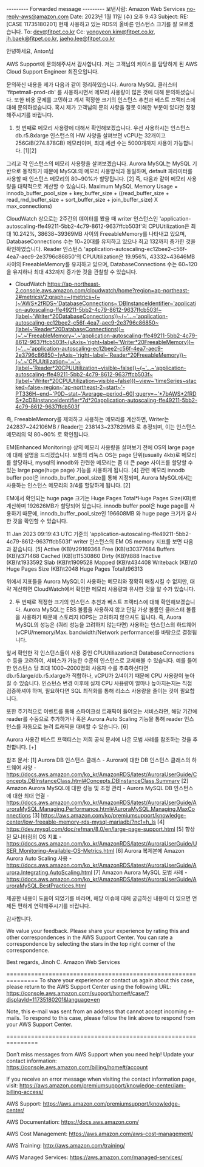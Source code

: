 --------- Forwarded message ---------
보낸사람: Amazon Web Services <no-reply-aws@amazon.com>
Date: 2023년 1월 11일 (수) 오후 9:43
Subject: RE:[CASE 11735180201] 현재 사용하고 있는 RDS의 올바른 인스턴스 크기를 잘 모르겠습니다.
To: <dev@fitpet.co.kr>
Cc: <yongyeon.kim@fitpet.co.kr>, <jh.baek@fitpet.co.kr>, <jaeho.lee@fitpet.co.kr>


안녕하세요, Anton님

AWS Support에 문의해주셔서 감사합니다.
저는 고객님의 케이스를 담당하게 된 AWS Cloud Support Engineer 최진오입니다.

문의하신 내용을 제가 다음과 같이 정리하였습니다.
Aurora MySQL 클러스터 'fitpetmall-prod-db' 를 사용하시면서 메모리 사용량이 많은 것에 대해 문의하셨습니다.
또한 비용 문제를 고민하고 계셔 적정한 크기의 인스턴스 추천과 베스트 프랙티스에 대해 문의하셨습니다.
혹시 제가 고객님의 문의 사항을 잘못 이해한 부분이 있다면 정정해주시기를 바랍니다.

1. 첫 번째로 메모리 사용량에 대해서 확인해보겠습니다.
우선 사용하시는 인스턴스 db.r5.8xlarge 인스턴스의 HW 사양을 살펴보면 vCPU는 32개이고 256GiB(274.878GB) 메모리이며, 최대 세션 수는 5000개까지 사용이 가능합니다. [1][2]

그리고 각 인스턴스의 메모리 사용량을 살펴보겠습니다.
Aurora MySQL는 MySQL 기반으로 동작하기 때문에 MySQL의 메모리 사용방식과 동일하며, default 파라미터를 사용할 때 인스턴스 메모리의 80~90%가 할당됩니다. [2]
즉, 다음과 같이 메모리 사용량을 대략적으로 계산할 수 있습니다.
Maximum MySQL Memory Usage = innodb_buffer_pool_size + key_buffer_size + ((read_buffer_size + read_rnd_buffer_size + sort_buffer_size + join_buffer_size) X max_connections)

CloudWatch 상으로는 2주간의 데이터를 봤을 때 writer 인스턴스인 'application-autoscaling-ffe49211-5bb2-4c79-8612-9637ffcb503f'의 CPUUtilization은 최대 10.242%, 38638~39369MB 사이의 FreeableMemory를 나타내고 있으며, DatabaseConnections 수는 10~20대를 유지하고 있으나 최고 132까지 증가한 것을 확인하였습니다.
Reader 인스턴스 'application-autoscaling-ec12bee2-c56f-4ea7-aec9-2e3796c86850'의 CPUUtilization은 19.956%, 43332~43646MB 사이의 FreeableMemory를 유지하고 있으며, DatabaseConnections 수는 60~120을 유지하나 최대 432까지 증가한 것을 관찰할 수 있습니다.

* CloudWatch
https://ap-northeast-2.console.aws.amazon.com/cloudwatch/home?region=ap-northeast-2#metricsV2:graph=~(metrics~(~(~'AWS*2fRDS~'DatabaseConnections~'DBInstanceIdentifier~'application-autoscaling-ffe49211-5bb2-4c79-8612-9637ffcb503f~(label~'Writer*20DatabaseConnections))~(~'...~'application-autoscaling-ec12bee2-c56f-4ea7-aec9-2e3796c86850~(label~'Reader*20DatabaseConnections))~(~'.~'FreeableMemory~'.~'application-autoscaling-ffe49211-5bb2-4c79-8612-9637ffcb503f~(yAxis~'right~label~'Writer*20FreeableMemory))~(~'...~'application-autoscaling-ec12bee2-c56f-4ea7-aec9-2e3796c86850~(yAxis~'right~label~'Reader*20FreeableMemory))~(~'.~'CPUUtilization~'.~'.~(label~'Reader*20CPUUtilization~visible~false))~(~'...~'application-autoscaling-ffe49211-5bb2-4c79-8612-9637ffcb503f~(label~'Writer*20CPUUtilization~visible~false)))~view~'timeSeries~stacked~false~region~'ap-northeast-2~start~'-PT336H~end~'P0D~stat~'Average~period~60);query=~'*7bAWS*2fRDS*2cDBInstanceIdentifier*7d*20application-autoscaling-ffe49211-5bb2-4c79-8612-9637ffcb503f

즉, FreeableMemory를 제외하고 사용하는 메모리를 계산하면, Writer는 242837~242106MB / Reader는 238143~237829MB 로 추정되며, 이는 인스턴스 메모리의 약 80~90% 로 확인됩니다.

EM(Enhanced Monitoring) 상의 메모리 사용량을 살펴보기 전에 OS의 large page에 대해 설명을 드리겠습니다.
보통의 리눅스 OS는 page 단위(usually 4kb)로 메모리를 할당하나, mysql의 innodb와 관련한 메모리는 좀 더 큰 page 사이즈를 할당할 수 있는 large page(huge page) 기능을 사용하게 됩니다. [4]
관련 메모리 innodb buffer pool은 innodb_buffer_pool_size를 통해 지정되며, Aurora MySQL에서는 사용하는 인스턴스 메모리의 3/4를 할당하게 됩니다. [2]

EM에서 확인되는 huge page 크기는 Huge Pages Total*Huge Pages Size(KB)로 계산하며 192626MB가 할당되어 있습니다.
innodb buffer pool은 huge page를 사용하기 때문에, innodb_buffer_pool_size인 196608MB 와 huge page 크기가 유사한 것을 확인할 수 있습니다.

11 Jan 2023 09:19:43 UTC 기준의 'application-autoscaling-ffe49211-5bb2-4c79-8612-9637ffcb503f' writer 인스턴스의 EM OS memory 지표를 보면 다음과 같습니다. [5]
Active (KB)\t29169368
Free (KB)\t30377684
Buffers (KB)\t371468
Cached (KB)\t11530860
Dirty (KB)\t888
Inactive (KB)\t1933592
Slab (KB)\t1909528
Mapped (KB)\t434408
Writeback (KB)\t0
Huge Pages Size (KB)\t2048
Huge Pages Total\t96313

위에서 지표들을 Aurora MySQL이 사용하는 메모리와 정확히 매칭시킬 수 없지만, 대략 계산하면 CloudWatch에서 확인한 메모리 사용량과 유사한 것을 알 수가 있습니다.

2. 두 번째로 적정한 크기의 인스턴스 추천과 베스트 프랙티스에 대해 확인해보겠습니다.
Aurora MySQL는 EBS 볼륨을 사용하지 않고 단일 가상 볼륨인 클러스터 볼륨을 사용하기 때문에 스토리지 IOPS는 고려하지 않으셔도 됩니다.
즉, Auora MySQL의 성능은 (쿼리 성능을 고려하지 않는다면) 사용하는 인스턴스의 하드웨어(vCPU/memory/Max. bandwidth/Network performance)를 바탕으로 결정됩니다.

앞서 확인한 각 인스턴스들이 사용 중인 CPUUtiliazation과 DatabaseConnections 수 등을 고려하여, 서비스가 가능한 수준의 인스턴스로 교체해볼 수 있습니다.
예를 들어 한 인스턴스 당 최대 1000~2000명의 사용자 수를 추측하신다면 db.r5.large/db.r5.xlarge가 적합하나, vCPU가 2/4이기 때문에 CPU 사용량이 높아질 수 있습니다.
인스턴스 변경 이후에 실제 CPU 사용량이 얼마나 높아지는지는 직접 검증하셔야 하며, 필요하다면 SQL 최적화를 통해 리소스 사용량을 줄이는 것이 필요합니다.

또한 주기적으로 이벤트를 통해 스파이크성 트래픽이 들어오는 서비스라면, 해당 기간에 reader를 수동으로 추가하거나 혹은 Aurora Auto Scaling 기능을 통해 reader 인스턴스를 자동으로 늘려 트래픽을 대비할 수 있습니다. [6]

Aurora 사용간 베스트 프랙티스는 저희 공식 문서에 나온 모범 사례를 참조하는 것을 추천합니다. [+]


참조 문서:
[1] Aurora DB 인스턴스 클래스 - Aurora에 대한 DB 인스턴스 클래스의 하드웨어 사양 - https://docs.aws.amazon.com/ko_kr/AmazonRDS/latest/AuroraUserGuide/Concepts.DBInstanceClass.html#Concepts.DBInstanceClass.Summary
[2] Amazon Aurora MySQL에 대한 성능 및 조정 관리 - Aurora MySQL DB 인스턴스에 대한 최대 연결 - https://docs.aws.amazon.com/ko_kr/AmazonRDS/latest/AuroraUserGuide/AuroraMySQL.Managing.Performance.html#AuroraMySQL.Managing.MaxConnections
[3] https://aws.amazon.com/ko/premiumsupport/knowledge-center/low-freeable-memory-rds-mysql-mariadb/?nc1=h_ls
[4] https://dev.mysql.com/doc/refman/8.0/en/large-page-support.html
[5] 향상된 모니터링의 OS 지표 - https://docs.aws.amazon.com/ko_kr/AmazonRDS/latest/AuroraUserGuide/USER_Monitoring-Available-OS-Metrics.html
[6] Aurora 복제본에 Amazon Aurora Auto Scaling 사용 - https://docs.aws.amazon.com/ko_kr/AmazonRDS/latest/AuroraUserGuide/Aurora.Integrating.AutoScaling.html
[7] Amazon Aurora MySQL 모범 사례 - https://docs.aws.amazon.com/ko_kr/AmazonRDS/latest/AuroraUserGuide/AuroraMySQL.BestPractices.html


제공한 내용이 도움이 되었기를 바라며, 해당 이슈에 대해 궁금하신 내용이 더 있으면 언제든 편하게 연락해주시기를 바랍니다.

감사합니다.

We value your feedback. Please share your experience by rating this and other correspondences in the AWS Support Center. You can rate a correspondence by selecting the stars in the top right corner of the correspondence.

Best regards,
Jinoh C.
Amazon Web Services

===============================================================
To share your experience or contact us again about this case, please return to the AWS Support Center using the following URL: https://console.aws.amazon.com/support/home#/case/?displayId=11735180201&language=en

Note, this e-mail was sent from an address that cannot accept incoming e-mails. To respond to this case, please follow the link above to respond from your AWS Support Center.

===============================================================

Don’t miss messages from AWS Support when you need help! Update your contact information:
https://console.aws.amazon.com/billing/home#/account

If you receive an error message when visiting the contact information page, visit:
https://aws.amazon.com/premiumsupport/knowledge-center/iam-billing-access/

AWS Support:
https://aws.amazon.com/premiumsupport/knowledge-center/

AWS Documentation:
https://docs.aws.amazon.com/

AWS Cost Management:
https://aws.amazon.com/aws-cost-management/

AWS Training:
http://aws.amazon.com/training/

AWS Managed Services:
https://aws.amazon.com/managed-services/